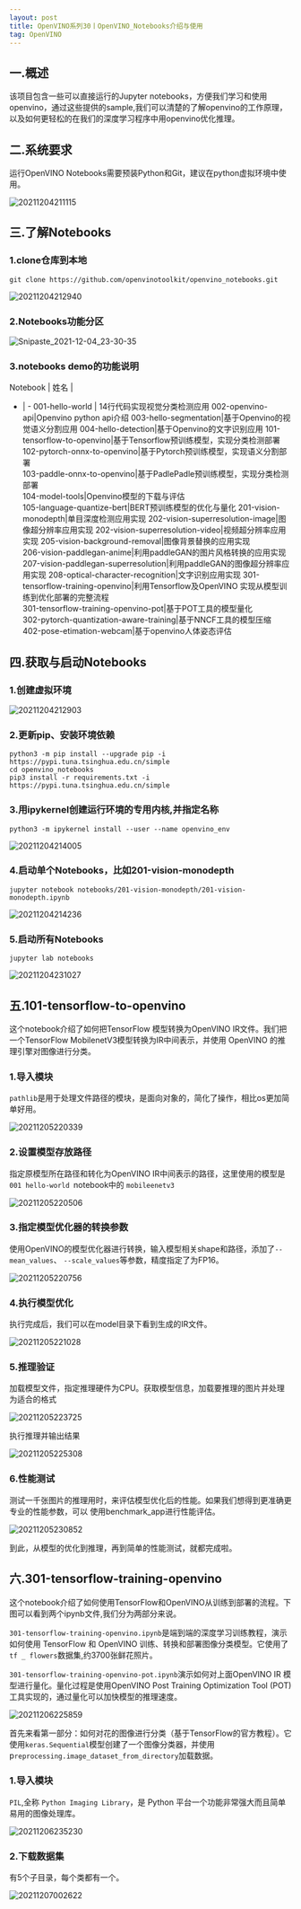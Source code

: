 ```yaml
---
layout: post
title: OpenVINO系列30丨OpenVINO_Notebooks介绍与使用
tag: OpenVINO
---
```


## 一.概述

该项目包含一些可以直接运行的Jupyter notebooks，方便我们学习和使用openvino，通过这些提供的sample,我们可以清楚的了解openvino的工作原理，以及如何更轻松的在我们的深度学习程序中用openvino优化推理。

## 二.系统要求

运行OpenVINO Notebooks需要预装Python和Git，建议在python虚拟环境中使用。

![20211204211115](https://cdn.jsdelivr.net/gh/luckykang/picture_bed/blogs_images/20211204211115.png)

## 三.了解Notebooks

### 1.clone仓库到本地

    git clone https://github.com/openvinotoolkit/openvino_notebooks.git

![20211204212940](https://cdn.jsdelivr.net/gh/luckykang/picture_bed/blogs_images/20211204212940.png)

### 2.Notebooks功能分区

![Snipaste_2021-12-04_23-30-35](https://cdn.jsdelivr.net/gh/luckykang/picture_bed/blogs_images/Snipaste_2021-12-04_23-30-35.png)

### 3.notebooks demo的功能说明

Notebook | 姓名 | 
- | - 
001-hello-world | 14行代码实现视觉分类检测应用 
002-openvino-api|Openvino python api介绍
003-hello-segmentation|基于Openvino的视觉语义分割应用
004-hello-detection|基于Openvino的文字识别应用
101-tensorflow-to-openvino|基于Tensorflow预训练模型，实现分类检测部署	
102-pytorch-onnx-to-openvino|基于Pytorch预训练模型，实现语义分割部署	
103-paddle-onnx-to-openvino|基于PadlePadle预训练模型，实现分类检测部署	
104-model-tools|Openvino模型的下载与评估	
105-language-quantize-bert|BERT预训练模型的优化与量化
201-vision-monodepth|单目深度检测应用实现	
202-vision-superresolution-image|图像超分辨率应用实现
202-vision-superresolution-video|视频超分辨率应用实现	
205-vision-background-removal|图像背景替换的应用实现	
206-vision-paddlegan-anime|利用paddleGAN的图片风格转换的应用实现
207-vision-paddlegan-superresolution|利用paddleGAN的图像超分辨率应用实现	
208-optical-character-recognition|文字识别应用实现
301-tensorflow-training-openvino|利用Tensorflow及OpenVINO 实现从模型训练到优化部署的完整流程	
301-tensorflow-training-openvino-pot|基于POT工具的模型量化	
302-pytorch-quantization-aware-training|基于NNCF工具的模型压缩	
402-pose-etimation-webcam|基于openvino人体姿态评估	

## 四.获取与启动Notebooks

### 1.创建虚拟环境

![20211204212903](https://cdn.jsdelivr.net/gh/luckykang/picture_bed/blogs_images/20211204212903.png)

### 2.更新pip、安装环境依赖

    python3 -m pip install --upgrade pip -i https://pypi.tuna.tsinghua.edu.cn/simple
    cd openvino_notebooks
    pip3 install -r requirements.txt -i https://pypi.tuna.tsinghua.edu.cn/simple

### 3.用ipykernel创建运行环境的专用内核,并指定名称

    python3 -m ipykernel install --user --name openvino_env

![20211204214005](https://cdn.jsdelivr.net/gh/luckykang/picture_bed/blogs_images/20211204214005.png)

### 4.启动单个Notebooks，比如201-vision-monodepth

    jupyter notebook notebooks/201-vision-monodepth/201-vision-monodepth.ipynb

![20211204214236](https://cdn.jsdelivr.net/gh/luckykang/picture_bed/blogs_images/20211204214236.png)

### 5.启动所有Notebooks

    jupyter lab notebooks

![20211204231027](https://cdn.jsdelivr.net/gh/luckykang/picture_bed/blogs_images/20211204231027.png)

## 五.101-tensorflow-to-openvino

这个notebook介绍了如何把TensorFlow 模型转换为OpenVINO IR文件。我们把一个TensorFlow MobilenetV3模型转换为IR中间表示，并使用 OpenVINO 的推理引擎对图像进行分类。

### 1.导入模块

`pathlib`是用于处理文件路径的模块，是面向对象的，简化了操作，相比os更加简单好用。

![20211205220339](https://cdn.jsdelivr.net/gh/luckykang/picture_bed/blogs_images/20211205220339.png)

### 2.设置模型存放路径

指定原模型所在路径和转化为OpenVINO IR中间表示的路径，这里使用的模型是`001 hello-world `notebook中的 `mobileenetv3`

![20211205220506](https://cdn.jsdelivr.net/gh/luckykang/picture_bed/blogs_images/20211205220506.png)

### 3.指定模型优化器的转换参数

使用OpenVINO的模型优化器进行转换，输入模型相关shape和路径，添加了`--mean_values`、
`--scale_values`等参数，精度指定了为FP16。

![20211205220756](https://cdn.jsdelivr.net/gh/luckykang/picture_bed/blogs_images/20211205220756.png)

### 4.执行模型优化

执行完成后，我们可以在model目录下看到生成的IR文件。

![20211205221028](https://cdn.jsdelivr.net/gh/luckykang/picture_bed/blogs_images/20211205221028.png)

### 5.推理验证

加载模型文件，指定推理硬件为CPU。获取模型信息，加载要推理的图片并处理为适合的格式

![20211205223725](https://cdn.jsdelivr.net/gh/luckykang/picture_bed/blogs_images/20211205223725.png)

执行推理并输出结果

![20211205225308](https://cdn.jsdelivr.net/gh/luckykang/picture_bed/blogs_images/20211205225308.png)

### 6.性能测试

测试一千张图片的推理用时，来评估模型优化后的性能。如果我们想得到更准确更专业的性能参数，可以
使用benchmark_app进行性能评估。

![20211205230852](https://cdn.jsdelivr.net/gh/luckykang/picture_bed/blogs_images/20211205230852.png)

到此，从模型的优化到推理，再到简单的性能测试，就都完成啦。

## 六.301-tensorflow-training-openvino

这个notebook介绍了如何使用TensorFlow和OpenVINO从训练到部署的流程。下图可以看到两个ipynb文件,我们分为两部分来说。

`301-tensorflow-training-openvino.ipynb`是端到端的深度学习训练教程，演示如何使用 TensorFlow 和 OpenVINO 训练、转换和部署图像分类模型。它使用了`tf _ flowers`数据集,约3700张鲜花照片。

`301-tensorflow-training-openvino-pot.ipynb`演示如何对上面OpenVINO IR 模型进行量化。量化过程是使用OpenVINO Post Training Optimization Tool (POT)
工具实现的，通过量化可以加快模型的推理速度。

![20211206225859](https://cdn.jsdelivr.net/gh/luckykang/picture_bed/blogs_images/20211206225859.png)

首先来看第一部分：如何对花的图像进行分类（基于TensorFlow的官方教程）。它使用`keras.Sequential`模型创建了一个图像分类器，并使用p`reprocessing.image_dataset_from_directory`加载数据。

### 1.导入模块

`PIL`,全称 `Python Imaging Library`，是 Python 平台一个功能非常强大而且简单易用的图像处理库。

![20211206235230](https://cdn.jsdelivr.net/gh/luckykang/picture_bed/blogs_images/20211206235230.png)

### 2.下载数据集

有5个子目录，每个类都有一个。

![20211207002622](https://cdn.jsdelivr.net/gh/luckykang/picture_bed/blogs_images/20211207002622.png)



